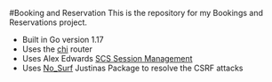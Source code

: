 #Booking and Reservation
This is the repository for my Bookings and Reservations project.

- Built in Go version 1.17
- Uses the [chi](https://github.com/go-chi/chi) router
- Uses Alex Edwards [SCS Session Management](https://github.com/alexedwards/scs)
- Uses [No_Surf](https://github.com/justinas/nosurf) Justinas Package to resolve the CSRF attacks